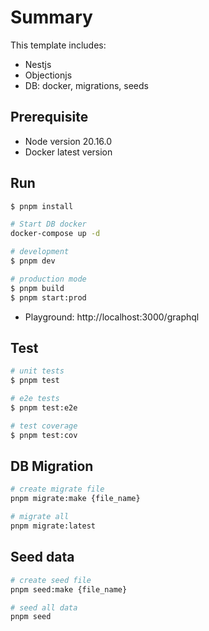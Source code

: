 # Summary
This template includes:
- Nestjs
- Objectionjs
- DB: docker, migrations, seeds

## Prerequisite
- Node version 20.16.0
- Docker latest version

## Run

```bash
$ pnpm install

# Start DB docker
docker-compose up -d

# development
$ pnpm dev

# production mode
$ pnpm build
$ pnpm start:prod
```

- Playground: http://localhost:3000/graphql

## Test

```bash
# unit tests
$ pnpm test

# e2e tests
$ pnpm test:e2e

# test coverage
$ pnpm test:cov
```

## DB Migration

```bash
# create migrate file
pnpm migrate:make {file_name}

# migrate all
pnpm migrate:latest
```

## Seed data

```bash
# create seed file
pnpm seed:make {file_name}

# seed all data
pnpm seed
```